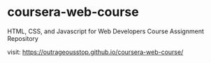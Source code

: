 # coursera-web-course
HTML, CSS, and Javascript for Web Developers Course Assignment Repository

visit: https://outrageousstop.github.io/coursera-web-course/
